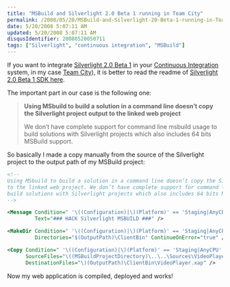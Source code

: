 ```yaml
---
title: "MSBuild and Silverlight 2.0 Beta 1 running in Team City"
permalink: /2008/05/20/MSBuild-and-Silverlight-20-Beta-1-running-in-Team-City/
date: 5/20/2008 5:07:11 AM
updated: 5/20/2008 5:07:11 AM
disqusIdentifier: 20080520050711
tags: ["Silverlight", "continuous integration", "MSBuild"]
---
```

If you want to integrate [Silverlight 2.0 Beta 1](http://silverlight.net/GetStarted/) in your [Continuous Integration](http://en.wikipedia.org/wiki/Continuous_Integration) system, in my case [Team City](http://www.jetbrains.com/teamcity)), it is better to read the readme of [Silverlight 2.0 Beta 1 SDK here](http://www.microsoft.com/silverlight/resources/readme.aspx?v=2.0&sdk=true).

The important part in our case is the following one:
<!-- more -->

> **Using MSbuild to build a solution in a command line doesn’t copy the Silverlight project output to the linked web project**
> 
> We don’t have complete support for command line msbuild usage to build solutions with Silverlight projects which also includes 64 bits MSBuild support.

So basically I made a copy manually from the source of the Silverlight project to the output path of my MSBuild project:

```xml
<!--
Using MSbuild to build a solution in a command line doesn’t copy the Silverlight project output
to the linked web project. We don’t have complete support for command line msbuild usage to
build solutions with Silverlight projects which also includes 64 bits MSBuild support.
-->

<Message Condition=" '\((Configuration)|\)(Platform)' == 'Staging|AnyCPU' "
         Text="### HACK Silverlight MSBUILD ###" />

<MakeDir Condition=" '\((Configuration)|\)(Platform)' == 'Staging|AnyCPU' "
         Directories="$(OutputPath)\ClientBin" ContinueOnError="true" />

<Copy Condition=" '\((Configuration)|\)(Platform)' == 'Staging|AnyCPU' "
      SourceFiles="\((MSBuildProjectDirectory)\..\..\Sources\VideoPlayer\ClientBin\VideoPlayer.xap"
      DestinationFiles="\)(OutputPath)\ClientBin\VideoPlayer.xap" />
```

Now my web application is compiled, deployed and works!
